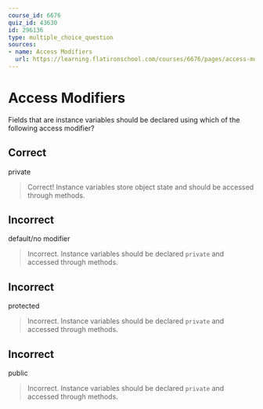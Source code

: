 ```yaml
---
course_id: 6676
quiz_id: 43630
id: 296136
type: multiple_choice_question
sources:
- name: Access Modifiers
  url: https://learning.flatironschool.com/courses/6676/pages/access-modifiers
---
```


# Access Modifiers

Fields that are instance variables should be declared using which of the following access modifier?

## Correct

private

> Correct! Instance variables store object state and should be accessed through methods.

## Incorrect

default/no modifier

> Incorrect.  Instance variables should be declared `private` and accessed through methods.

## Incorrect

protected

> Incorrect.  Instance variables should be declared `private` and accessed through methods.


## Incorrect

public

> Incorrect.  Instance variables should be declared `private` and accessed through methods.
